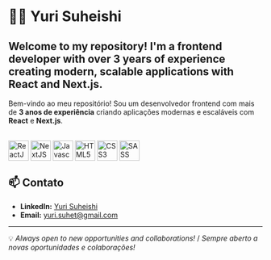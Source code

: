 # 👨‍💻 Yuri Suheishi

Welcome to my repository! I'm a frontend developer with over **3 years of experience** creating modern, scalable applications with **React** and **Next.js**.
---------------------------------------------------------------------------------------------------------------------------------------------------------------
Bem-vindo ao meu repositório! Sou um desenvolvedor frontend com mais de **3 anos de experiência** criando aplicações modernas e escaláveis com **React** e **Next.js**.


<div style="display: inline_block"><br>
  <img align="center" title="React" alt="ReactJS" width="40px" src="https://cdn.jsdelivr.net/gh/devicons/devicon@latest/icons/react/react-original.svg" />
  <img align="center" title="Next" alt="NextJS" width="40px" src="https://cdn.jsdelivr.net/gh/devicons/devicon@latest/icons/nextjs/nextjs-original.svg" />
  <img align="center" title="JS" alt="Javascript" width="40px" src="https://cdn.jsdelivr.net/gh/devicons/devicon@latest/icons/javascript/javascript-original.svg" />
  <img align="center" title="HTML" alt="HTML5" width="40px" src="https://cdn.jsdelivr.net/gh/devicons/devicon@latest/icons/html5/html5-original.svg" />
  <img align="center" title="CSS" alt="CSS3" width="40px" src="https://cdn.jsdelivr.net/gh/devicons/devicon@latest/icons/css3/css3-original.svg" />
  <img align="center" title="SASS" alt="SASS" width="40px" src="https://cdn.jsdelivr.net/gh/devicons/devicon@latest/icons/sass/sass-original.svg" />
</div>

## 📫 Contato

- **LinkedIn:** [Yuri Suheishi](https://www.linkedin.com/in/yuri-suheishi-56b009153/)
- **Email:** yuri.suhet@gmail.com

---
  
💡 *Always open to new opportunities and collaborations!* / *Sempre aberto a novas oportunidades e colaborações!* 

<!--
**YuriSuheishi/YuriSuheishi** is a ✨ _special_ ✨ repository because its `README.md` (this file) appears on your GitHub profile.

Here are some ideas to get you started:

- 🔭 I’m currently working on ...
- 🌱 I’m currently learning ...
- 👯 I’m looking to collaborate on ...
- 🤔 I’m looking for help with ...
- 💬 Ask me about ...
- 📫 How to reach me: ...
- 😄 Pronouns: ...
- ⚡ Fun fact: ...
-->
